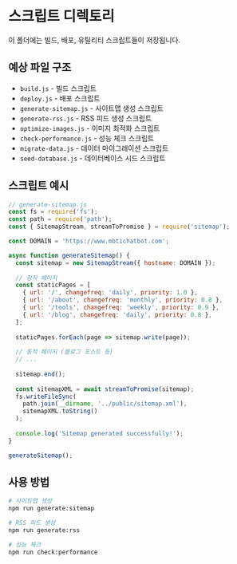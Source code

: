 # 스크립트 디렉토리

이 폴더에는 빌드, 배포, 유틸리티 스크립트들이 저장됩니다.

## 예상 파일 구조

- `build.js` - 빌드 스크립트
- `deploy.js` - 배포 스크립트
- `generate-sitemap.js` - 사이트맵 생성 스크립트
- `generate-rss.js` - RSS 피드 생성 스크립트
- `optimize-images.js` - 이미지 최적화 스크립트
- `check-performance.js` - 성능 체크 스크립트
- `migrate-data.js` - 데이터 마이그레이션 스크립트
- `seed-database.js` - 데이터베이스 시드 스크립트

## 스크립트 예시

```javascript
// generate-sitemap.js
const fs = require('fs');
const path = require('path');
const { SitemapStream, streamToPromise } = require('sitemap');

const DOMAIN = 'https://www.mbtichatbot.com';

async function generateSitemap() {
  const sitemap = new SitemapStream({ hostname: DOMAIN });
  
  // 정적 페이지
  const staticPages = [
    { url: '/', changefreq: 'daily', priority: 1.0 },
    { url: '/about', changefreq: 'monthly', priority: 0.8 },
    { url: '/tools', changefreq: 'weekly', priority: 0.9 },
    { url: '/blog', changefreq: 'daily', priority: 0.8 },
  ];
  
  staticPages.forEach(page => sitemap.write(page));
  
  // 동적 페이지 (블로그 포스트 등)
  // ...
  
  sitemap.end();
  
  const sitemapXML = await streamToPromise(sitemap);
  fs.writeFileSync(
    path.join(__dirname, '../public/sitemap.xml'),
    sitemapXML.toString()
  );
  
  console.log('Sitemap generated successfully!');
}

generateSitemap();
```

## 사용 방법

```bash
# 사이트맵 생성
npm run generate:sitemap

# RSS 피드 생성
npm run generate:rss

# 성능 체크
npm run check:performance
```